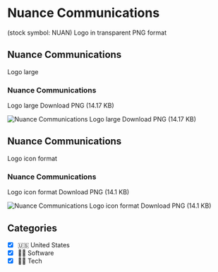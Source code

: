 # Nuance Communications
 (stock symbol: NUAN) Logo in transparent PNG format

## Nuance Communications
 Logo large

### Nuance Communications
 Logo large Download PNG (14.17 KB)

![Nuance Communications
 Logo large Download PNG (14.17 KB)](/img/orig/NUAN_BIG-cfd8c0dd.png)

## Nuance Communications
 Logo icon format

### Nuance Communications
 Logo icon format Download PNG (14.1 KB)

![Nuance Communications
 Logo icon format Download PNG (14.1 KB)](/img/orig/NUAN-f0630393.png)



## Categories
- [x] 🇺🇸 United States
- [x] 👨‍💻 Software
- [x] 👩‍💻 Tech
